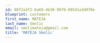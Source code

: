 ```yaml
---
id: 80f2a3f2-6a69-4b38-9978-09541a3d070e
blueprint: customers
first_name: MATEJA
last_name: Smolic
email: smolimateja@gmail.com
title: 'MATEJA Smolic'
---
```

